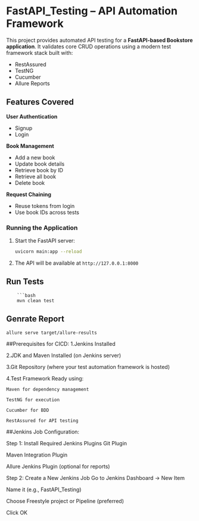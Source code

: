 # FastAPI_Testing – API Automation Framework

This project provides automated API testing for a **FastAPI-based Bookstore application**. It validates core CRUD operations using a modern test framework stack built with:
- RestAssured
- TestNG
- Cucumber
- Allure Reports

## Features Covered

**User Authentication**  
  - Signup  
  - Login 
  
  **Book Management**  
  - Add a new book  
  - Update book details  
  - Retrieve book by ID  
  - Retrieve all book
  - Delete book  
  
  **Request Chaining**  
  - Reuse tokens from login  
  - Use book IDs across tests

	
### Running the Application

1. Start the FastAPI server:

    ```bash
    uvicorn main:app --reload
    ```

2. The API will be available at `http://127.0.0.1:8000`

##

## Run Tests
		```bash
		mvn clean test

## Genrate Report

	allure serve target/allure-results

##Prerequisites for CICD:
1.Jenkins Installed

2.JDK and Maven Installed (on Jenkins server)

3.Git Repository (where your test automation framework is hosted)

4.Test Framework Ready using:

	Maven for dependency management

	TestNG for execution

	Cucumber for BDD

	RestAssured for API testing
	
##Jenkins Job Configuration:

Step 1: Install Required Jenkins Plugins
Git Plugin

Maven Integration Plugin

Allure Jenkins Plugin (optional for reports)

Step 2: Create a New Jenkins Job
Go to Jenkins Dashboard → New Item

Name it (e.g., FastAPI_Testing)

Choose Freestyle project or Pipeline (preferred)

Click OK

